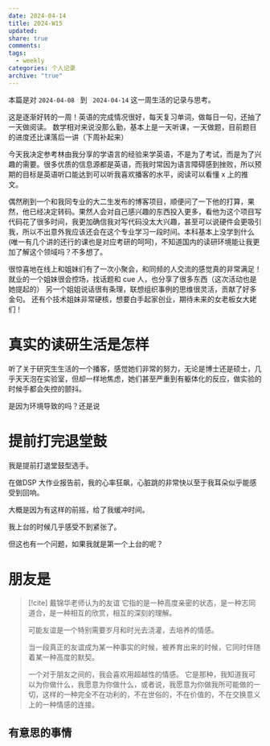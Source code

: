 ```yaml
---
date: 2024-04-14
title: 2024-W15
updated: 
share: true
comments: 
tags:
  - weekly
categories: 个人记录
archive: "true"
---
```

本篇是对 `2024-04-08 ` 到 ` 2024-04-14` 这一周生活的记录与思考。

这是逐渐好转的一周！英语的完成情况很好，每天复习单词，做每日一句，还抽了一天做阅读。
数学相对来说没那么勤，基本上是一天听课，一天做题，目前题目的进度还比课落后一讲（下周补起来）

今天我决定参考林由我分享的学语言的经验来学英语，不是为了考试，而是为了兴趣的需要。很多优质的信息源都是英语，而我时常因为语言障碍感到挫败，所以预期的目标是英语听口能达到可以听我喜欢播客的水平，阅读可以看懂 x 上的推文。

偶然刷到一个和我同专业的大二生发布的博客项目，顺便问了一下他的打算，果然，他已经决定转码。果然人会对自己感兴趣的东西投入更多，看他为这个项目写代码花了很多时间，我更加确信我对写代码没太大兴趣，甚至可以说硬件会更吸引我，所以不出意外我应该还会在这个专业学习一段时间。本科基本上没学到什么 (唯一有几个讲的还行的课也是对应考研的呵呵)，不知道国内的读研环境能让我更加了解这个领域吗？不多想了。

很惊喜地在线上和姐妹们有了一次小聚会，和同频的人交流的感觉真的非常满足！就业的一个姐妹很会控场，找话题和 cue 人，也分享了很多东西（这次活动也是她提起的）
另一个姐姐说话很有条理，联想组织事例的思维很灵活，贡献了好多金句。
还有个技术姐妹非常硬核，想要白手起家创业，期待未来的女老板女大姥们！


# 真实的读研生活是怎样

听了关于研究生生活的一个播客，感觉她们非常的努力，无论是博士还是硕士，几乎天天泡在实验室，但却一样地焦虑，她们甚至严重到有躯体化的反应，做实验的时候手都会失控的颤抖。  

是因为环境导致的吗？还是说

# 提前打完退堂鼓
我是提前打退堂鼓型选手。

在做DSP 大作业报告前，我的心率狂飙，心脏跳的非常快以至于我耳朵似乎能感受到回响。

大概是因为有这样的前摇，给了我缓冲时间。

我上台的时候几乎感受不到紧张了。

但这也有一个问题，如果我就是第一个上台的呢？

# 朋友是
>[!cite]  戴锦华老师认为的友谊
>它指的是一种高度亲密的状态，是一种志同道合，是一种相互的欣赏，相互的深刻的理解。
>
>可能友谊是一个特别需要岁月和时光去浇灌，去培养的情感。
>
>当一段真正的友谊成为某一种事实的时候，被养育出来的时候，它同时伴随着某一种高度的默契。
>
>一个对于朋友之间的，我会喜欢用超越性的情感。
它是那种，我知道我可以为你做什么，我愿意为你做什么，或者说，我愿意为你做我所可能做的一切，这样的一种完全不在功利的，不在世俗的，不在价值的，不在交换意义上的一种情感的连接。


## 有意思的事情